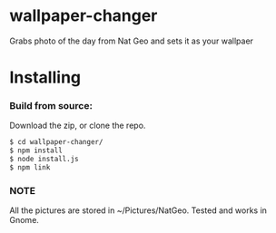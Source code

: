 # wallpaper-changer
Grabs photo of the day from Nat Geo and sets it as your wallpaer

Installing
==========
### Build from source:
Download the zip, or clone the repo.

```sh
$ cd wallpaper-changer/
$ npm install
$ node install.js
$ npm link
```

### NOTE
All the pictures are stored in ~/Pictures/NatGeo.
Tested and works in Gnome.
